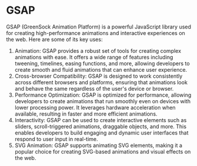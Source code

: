 # GSAP

GSAP (GreenSock Animation Platform) is a powerful JavaScript library used for creating high-performance animations and interactive experiences on the web. Here are some of its key uses:
1. Animation: GSAP provides a robust set of tools for creating complex animations with ease. It offers a wide range of features including tweening, timelines, easing functions, and more, allowing developers to create smooth and fluid animations that can enhance user experience.
2. Cross-browser Compatibility: GSAP is designed to work consistently across different browsers and platforms, ensuring that animations look and behave the same regardless of the user's device or browser.
3. Performance Optimization: GSAP is optimized for performance, allowing developers to create animations that run smoothly even on devices with lower processing power. It leverages hardware acceleration when available, resulting in faster and more efficient animations.
4. Interactivity: GSAP can be used to create interactive elements such as sliders, scroll-triggered animations, draggable objects, and more. This enables developers to build engaging and dynamic user interfaces that respond to user input in real-time.
5. SVG Animation: GSAP supports animating SVG elements, making it a popular choice for creating SVG-based animations and visual effects on the web.
